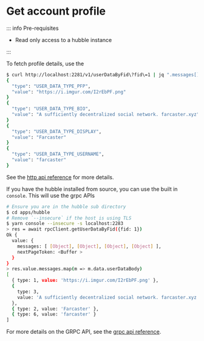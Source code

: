 # Get account profile

::: info Pre-requisites

- Read only access to a hubble instance

:::

To fetch profile details, use the

```bash
$ curl http://localhost:2281/v1/userDataByFid\?fid\=1 | jq ".messages[].data.userDataBody"
{
  "type": "USER_DATA_TYPE_PFP",
  "value": "https://i.imgur.com/I2rEbPF.png"
}
{
  "type": "USER_DATA_TYPE_BIO",
  "value": "A sufficiently decentralized social network. farcaster.xyz"
}
{
  "type": "USER_DATA_TYPE_DISPLAY",
  "value": "Farcaster"
}
{
  "type": "USER_DATA_TYPE_USERNAME",
  "value": "farcaster"
}
```

See the [http api reference](/reference/hubble/httpapi/userdata) for more details.

If you have the hubble installed from source, you can use the built in `console`. This will use the grpc APIs

```bash
# Ensure you are in the hubble sub directory
$ cd apps/hubble
# Remove `--insecure` if the host is using TLS
$ yarn console --insecure -s localhost:2283
> res = await rpcClient.getUserDataByFid({fid: 1})
Ok {
  value: {
    messages: [ [Object], [Object], [Object], [Object] ],
    nextPageToken: <Buffer >
  }
}
> res.value.messages.map(m => m.data.userDataBody)
[
  { type: 1, value: 'https://i.imgur.com/I2rEbPF.png' },
  {
    type: 3,
    value: 'A sufficiently decentralized social network. farcaster.xyz'
  },
  { type: 2, value: 'Farcaster' },
  { type: 6, value: 'farcaster' }
]
```

For more details on the GRPC API, see the [grpc api reference](/reference/hubble/grpcapi/grpcapi).
